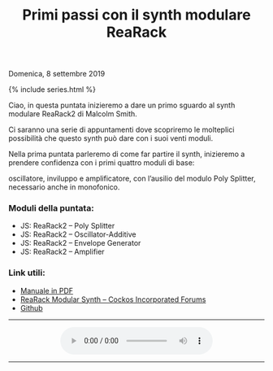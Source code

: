 ﻿---
title: Primi passi con il synth modulare ReaRack
layout: post
series: reapodcast
---

<footer>Domenica, 8 settembre 2019</footer>

{% include series.html %}

Ciao, in questa puntata inizieremo a dare un primo sguardo al synth modulare ReaRack2 di Malcolm Smith.

Ci saranno una serie di appuntamenti dove scopriremo le molteplici possibilità che questo synth può dare con i suoi venti moduli.

Nella prima puntata parleremo di come far partire il synth, inizieremo a prendere confidenza con i primi quattro moduli di base:

oscillatore, inviluppo e amplificatore, con l’ausilio del modulo Poly Splitter, necessario anche in monofonico.

### Moduli della puntata: ###

* JS: ReaRack2 – Poly Splitter
* JS: ReaRack2 – Oscillator-Additive
* JS: ReaRack2 – Envelope Generator
* JS: ReaRack2 – Amplifier

### Link utili: ###

- [Manuale in PDF](http://stash.reaper.fm/28621/ReaRack_Manual.pdf)
- [ReaRack Modular Synth – Cockos Incorporated Forums](https://forum.cockos.com/showthread.php?t=181111)
- [Github](https://github.com/ReaTeam/JSFX/tree/master/Synth/ReaRack%20Modular%20Synth)

---

<div align="center">
<audio controls src="https://drive.google.com/uc?export=download&id=1nE2n-SgBhnWeSC17i4DnzbX2Bv_xgJKQ">Il browser ha l'audio disattivato.</audio>
</div>

---

